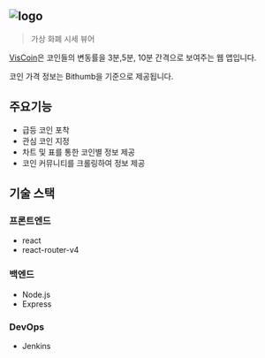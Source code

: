 ## ![logo](https://user-images.githubusercontent.com/39932233/81046824-27da3e00-8ef4-11ea-96d2-2ac71872dfe7.jpg)
> 가상 화폐 시세 뷰어

[VisCoin](http://viscoin.com)은 코인들의 변동률을 3분,5분, 10분 간격으로 보여주는 웹 앱입니다.

코인 가격 정보는 Bithumb을 기준으로 제공됩니다.

## 주요기능

* 급등 코인 포착
* 관심 코인 지정
* 차트 및 표를 통한 코인별 정보 제공
* 코인 커뮤니티를 크롤링하여 정보 제공

## 기술 스택
### 프론트엔드
* react
* react-router-v4

### 백엔드
* Node.js
* Express

### DevOps
* Jenkins

